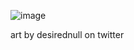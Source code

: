 ![image](https://github.com/user-attachments/assets/b54232ed-b79a-41c8-9eb6-ce5502f91311)

art by desirednull on twitter
